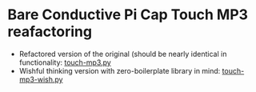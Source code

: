 # Bare Conductive Pi Cap Touch MP3 reafactoring

- Refactored version of the original (should be nearly identical in functionality: [touch-mp3.py](touch-mp3.py)
- Wishful thinking version with zero-boilerplate library in mind: [touch-mp3-wish.py](touch-mp3-wish.py)
